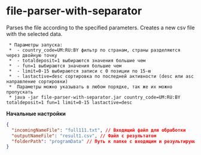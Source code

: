 # file-parser-with-separator
Parses the file according to the specified parameters. Creates a new csv file with the selected data.

     * Параметры запуска:
     *  - country_code=UM:RU:BY фильтр по странам, страны разделяются через двойную точку
     *  - totaldeposit=1 выбираются значения большие чем
     *  - fun=1 выбираются значения большие чем
     *  - limit=0-15 выбираются записи с 0 позиции по 15-ю
     *  - lastactive=desc сортировка по последней активности (desc или asc направление сортировки)
     *  Параметры можно указывать в любом порядке, так же их можно пропускать
     * java -jar file-parser-with-separator.jar country_code=UM:RU:BY totaldeposit=1 fun=1 limit=0-15 lastactive=desc

**Начальные настройки**
```json
{
  "incomingNameFile": "full111.txt", // Входящий файл для обработки
  "outputNameFile": "result1.csv", // Файл с результатом
  "folderPath": "programData" // Путь к папке с входящим и результирующим файлом
}
```